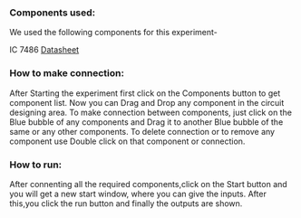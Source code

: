 ### Components used:
We used the following components for this experiment-

IC 7486 [Datasheet](https://www.iitg.ac.in/cseweb/vlab/Digital-System-Lab/pdfs/ic7486.pdf)

### How to make connection:
After Starting the experiment first click on the Components button to get component list. Now you can Drag and Drop any component in the circuit designing area. To make connection between components, just click on the Blue bubble of any components and Drag it to another Blue bubble of the same or any other components. To delete connection or to remove any component use Double click on that component or connection.

### How to run:
After connenting all the required components,click on the Start button and you will get a new start window, where you can give the inputs. After this,you click the run button and finally the outputs are shown.
